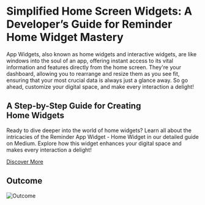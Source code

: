 # Simplified Home Screen Widgets: A Developer’s Guide for Reminder Home Widget Mastery

App Widgets, also known as home widgets and interactive widgets, are like windows into the soul of an app, offering instant access to its vital information and features directly from the home screen. They're your dashboard, allowing you to rearrange and resize them as you see fit, ensuring that your most crucial data is always just a glance away. So go ahead, customize your digital space, and make every interaction a delight!

## A Step-by-Step Guide for Creating Home Widgets

Ready to dive deeper into the world of home widgets? Learn all about the intricacies of the Reminder App Widget - Home Widget in our detailed guide on Medium. Explore how this widget enhances your digital space and makes every interaction a delight!

[Discover More](HTTP)

## Outcome

![Outcome](https://github.com/tejaswini-dev-techie/reminder_app_widget/assets/79466038/04a5109e-fbad-48d3-84d8-4d3aca72cce7)


